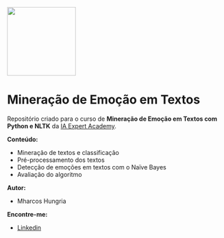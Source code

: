 <img src="https://cdn.shortpixel.ai/spai/w_353+q_+ret_img+to_webp/https://iaexpert.academy/wp-content/uploads/2020/06/iaexpert-logo-1.png"  width="160">

# Mineração de Emoção em Textos

Repositório criado para o curso de **Mineração de Emoção em Textos com Python e NLTK** da [IA Expert Academy](https://iaexpert.academy).

__Conteúdo:__

- Mineração de textos e classificação
- Pré-processamento dos textos
- Detecção de emoções em textos com o Naïve Bayes
- Avaliação do algoritmo

__Autor:__  

- Mharcos Hungria
    
__Encontre-me:__  

-  [Linkedin](www.linkedin.com/in/mharcoshungria)
